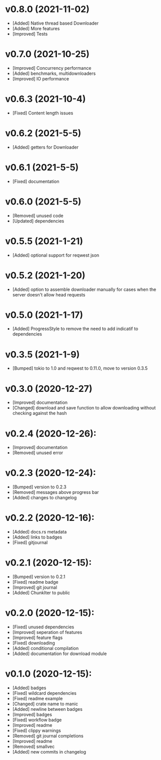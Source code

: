 # v0.8.0 (2021-11-02)

- [Added] Native thread based Downloader
- [Added] More features
- [Improved] Tests

# v0.7.0 (2021-10-25)

- [Improved] Concurrency performance
- [Added] benchmarks, multidownloaders
- [Improved] IO performance

# v0.6.3 (2021-10-4)

- [Fixed] Content length issues

# v0.6.2 (2021-5-5)

- [Added] getters for Downloader

# v0.6.1 (2021-5-5)

- [Fixed] documentation

# v0.6.0 (2021-5-5)

- [Removed] unused code
- [Updated] dependencies

# v0.5.5 (2021-1-21)

- [Added] optional support for reqwest json

# v0.5.2 (2021-1-20)

- [Added] option to assemble downloader manually for cases when the server doesn't allow head requests

# v0.5.0 (2021-1-17)

- [Added] ProgressStyle to remove the need to add indicatif to dependencies

# v0.3.5 (2021-1-9)

- [Bumped] tokio to 1.0 and reqwest to 0.11.0, move to version 0.3.5

# v0.3.0 (2020-12-27)

- [Improved] documentation
- [Changed] download and save function to allow downloading without checking against the hash

# v0.2.4 (2020-12-26):

- [Improved] documentation
- [Removed] unused error

# v0.2.3 (2020-12-24):

- [Bumped] version to 0.2.3
- [Removed] messages above progress bar
- [Added] changes to changelog

# v0.2.2 (2020-12-16):

- [Added] docs.rs metadata
- [Added] links to badges
- [Fixed] gitjournal

# v0.2.1 (2020-12-15):

- [Bumped] version to 0.2.1
- [Fixed] readme badge
- [Improved] git journal
- [Added] ChunkIter to public

# v0.2.0 (2020-12-15):

- [Fixed] unused dependencies
- [Improved] seperation of features
- [Improved] feature flags
- [Fixed] downloading
- [Added] conditional compilation
- [Added] documentation for download module

# v0.1.0 (2020-12-15):

- [Added] badges
- [Fixed] wildcard dependencies
- [Fixed] readme example
- [Changed] crate name to manic
- [Added] newline between badges
- [Improved] badges
- [Fixed] workflow badge
- [Improved] readme
- [Fixed] clippy warnings
- [Removed] git journal completions
- [Improved] readme
- [Removed] smallvec
- [Added] new commits in changelog
